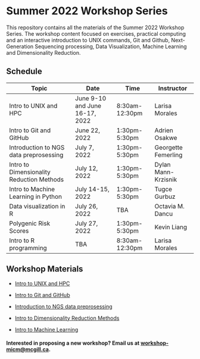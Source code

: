 # Summer 2022 Workshop Series

This repository contains all the materials of the Summer 2022 Workshop Series. The workshop content focused on exercises, practical computing and an interactive introduction to UNIX commands, Git and Github, Next-Generation Sequencing processing, Data Visualization, Machine Learning and Dimensionality Reduction.

## Schedule

| Topic | Date | Time | Instructor | 
| ------| ---- | -----| ---------- |
| Intro to UNIX and HPC | June 9-10 and June 16-17, 2022 | 8:30am-12:30pm | Larisa Morales | 
| Intro to Git and GitHub | June 22, 2022 | 1:30pm-5:30pm | Adrien Osakwe| 
| Introduction to NGS data preprosessing | July 7, 2022 | 1:30pm-5:30pm | Georgette Femerling |  
| Intro to Dimensionality Reduction Methods | July 12, 2022 | 1:30pm-5:30pm | Dylan Mann-Krzisnik|
| Intro to Machine Learning in Python | July 14-15, 2022 | 1:30pm-5:30pm | Tugce Gurbuz |
| Data visualization in R |	July 26, 2022 | TBA | Octavia M. Dancu |	
| Polygenic Risk Scores | July 27, 2022	| 1:30pm-5:30pm | Kevin Liang	|
| Intro to R programming | TBA | 8:30am-12:30pm | Larisa Morales |


## Workshop Materials

* [Intro to UNIX and HPC](https://github.com/McGill-MiCM/)

* [Intro to Git and GitHub](https://github.com/McGill-MiCM/MiCM_IntroToGitHub)

* [Introduction to NGS data preprosessing](https://github.com/McGill-MiCM/MiCM_ngsintro_summer2022)

* [Intro to Dimensionality Reduction Methods](https://github.com/McGill-MiCM/MiCM2022_Dim_Reduction)

* [Intro to Machine Learning](https://github.com/McGill-MiCM/MiCM2022_Introduction-to-ML)

#### Interested in proposing a new workshop? Email us at workshop-micm@mcgill.ca.
